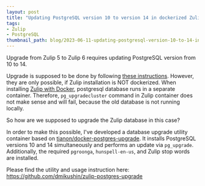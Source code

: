 ```yaml
---
layout: post
title: "Updating PostgreSQL version 10 to version 14 in dockerized Zulip instance"
tags:
- Zulip
- PostgreSQL
thumbnail_path: blog/2023-06-11-updating-postgresql-version-10-to-14-in-dockerized-zulip/zulip.png
---
```


Upgrade from Zulip 5 to Zulip 6 requires updating PostgreSQL version from 10 to 14.

Upgrade is supposed to be done by following [these instructions](https://zulip.readthedocs.io/en/latest/production/upgrade.html#upgrading-postgresql). However, they are only possible, if Zulip installation is NOT dockerized. When installing [Zulip with Docker](https://github.com/zulip/docker-zulip), postgresql database runs in a separate container. Therefore, `pg_upgradecluster` command in Zulip container does not make sense and will fail, because the old database is not running locally.

So how are we supposed to upgrade the Zulip database in this case?

In order to make this possible, I've developed a database upgrade utility container based on [tianon/docker-postgres-upgrade](https://github.com/tianon/docker-postgres-upgrade). It installs PostgreSQL versions 10 and 14 simultaneously and performs an update via `pg_upgrade`. Additionally, the required `pgroonga`, `hunspell-en-us`, and Zulip stop words are installed.

Please find the utility and usage instruction here: https://github.com/dmikushin/zulip-postgres-upgrade

